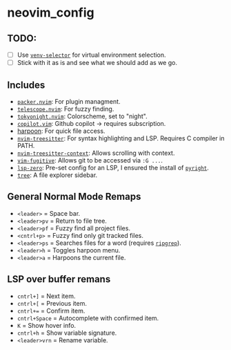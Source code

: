# neovim_config

## TODO:
- [ ] Use [`venv-selector`](https://github.com/linux-cultist/venv-selector.nvim) for virtual environment selection.
- [ ] Stick with it as is and see what we should add as we go.

## Includes
* [`packer.nvim`](https://github.com/wbthomason/packer.nvim): For plugin managment.
* [`telescope.nvim`](https://github.com/nvim-telescope/telescope.nvim): For fuzzy finding.
* [`tokyonight.nvim`](https://github.com/folke/tokyonight.nvim): Colorscheme, set to "night".
* [`copilot.vim`](https://github.com/github/copilot.vim): Github copilot -> requires subscription.
* [harpoon](https://github.com/ThePrimeagen/harpoon): For quick file access.
* [`nvim-treesitter`](https://github.com/nvim-treesitter/nvim-treesitter): For syntax highlighting and LSP. Requires C compiler in PATH.
* [`nvim-treesitter-context`](https://github.com/nvim-treesitter/nvim-treesitter-context): Allows scrolling with context.
* [`vim-fugitive`](https://github.com/tpope/vim-fugitive): Allows git to be accessed via `:G ...`.
* [`lsp-zero`](https://github.com/VonHeikemen/lsp-zero.nvim): Pre-set config for an LSP, I ensured the install of [`pyright`](https://microsoft.github.io/pyright/#/).
* [`tree`](https://github.com/nvim-tree/nvim-tree.lua): A file explorer sidebar.

## General Normal Mode Remaps
* `<leader>` = Space bar.
* `<leader>pv` = Return to file tree.
* `<leader>pf` = Fuzzy find all project files.
* `<cntrl+p>` = Fuzzy find only git tracked files.
* `<leader>ps` = Searches files for a word (requires [`ripgrep`](https://github.com/BurntSushi/ripgrep)).
* `<leader>h` = Toggles harpoon menu.
* `<leader>a` = Harpoons the current file.

## LSP over buffer remans
* `cntrl+]` = Next item.
* `cntrl+[` = Previous item.
* `cntrl+=` = Confirm item.
* `cntrl+Space` = Autocomplete with confirmed item.
* `K` = Show hover info.
* `cntrl+h` = Show variable signature.
* `<leader>vrn` = Rename variable.

